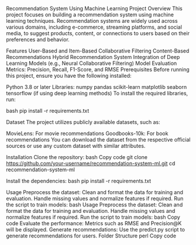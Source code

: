 Recommendation System Using Machine Learning
Project Overview
This project focuses on building a recommendation system using machine learning techniques. Recommendation systems are widely used across various domains, including e-commerce, streaming platforms, and social media, to suggest products, content, or connections to users based on their preferences and behavior.

Features
User-Based and Item-Based Collaborative Filtering
Content-Based Recommendations
Hybrid Recommendation System
Integration of Deep Learning Models (e.g., Neural Collaborative Filtering)
Model Evaluation Metrics: Precision, Recall, F1-Score, and RMSE
Prerequisites
Before running this project, ensure you have the following installed:

Python 3.8 or later
Libraries:
numpy
pandas
scikit-learn
matplotlib
seaborn
tensorflow (if using deep learning methods)
To install the required libraries, run:

bash
pip install -r requirements.txt

Dataset
The project utilizes publicly available datasets, such as:

MovieLens: For movie recommendations
Goodbooks-10k: For book recommendations
You can download the dataset from the respective official sources or use any custom dataset with similar attributes.

Installation
Clone the repository:
bash
Copy code
git clone https://github.com/your-username/recommendation-system-ml.git
cd recommendation-system-ml

Install the dependencies:
bash
pip install -r requirements.txt

Usage
Preprocess the dataset:
Clean and format the data for training and evaluation.
Handle missing values and normalize features if required.
Run the script to train models:
bash
Usage
Preprocess the dataset:
Clean and format the data for training and evaluation.
Handle missing values and normalize features if required.
Run the script to train models:
bash
Copy code
Evaluate the performance:
Metrics such as RMSE and Precision@K will be displayed.
Generate recommendations:
Use the predict.py script to generate recommendations for users.
Folder Structure
perl
Copy code
